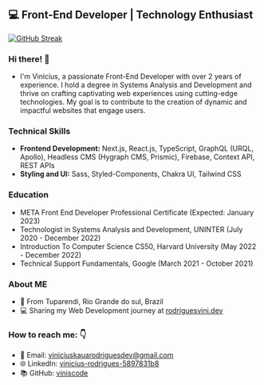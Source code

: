 





## 💻 Front-End Developer | Technology Enthusiast
[![GitHub Streak](https://github-readme-streak-stats.herokuapp.com?user=viniscode&theme=github-dark-blue&border_radius=16)](https://git.io/streak-stats)
### Hi there! 👋  
- I'm Vinícius, a passionate Front-End Developer with over 2 years of experience. I hold a degree in Systems Analysis and Development and thrive on crafting captivating web experiences using cutting-edge technologies. My goal is to contribute to the creation of dynamic and impactful websites that engage users.

### Technical Skills
- <strong>Frontend Development:</strong> Next.js, React.js, TypeScript, GraphQL (URQL, Apollo), Headless CMS (Hygraph CMS, Prismic), Firebase, Context API, REST APIs
- <strong>Styling and UI:</strong> Sass, Styled-Components, Chakra UI, Tailwind CSS


### Education

- META Front End Developer Professional Certificate (Expected: January 2023)
- Technologist in Systems Analysis and Development, UNINTER (July 2020 - December 2022)
- Introduction To Computer Science CS50, Harvard University (May 2022 - December 2022)
- Technical Support Fundamentals, Google (March 2021 - October 2021)

###  About ME
-  📍 From Tuparendi, Rio Grande do sul, Brazil
- 💻 Sharing my Web Development journey at [rodriguesvini.dev](https://instagram.com/rodriguesvini.dev)

### How to reach me: 👇 
- 📧 Email: viniciuskauarodriguesdev@gmail.com
- 🌐 LinkedIn: [vinicius-rodrigues-5897831b8](https://www.linkedin.com/in/vinicius-rodrigues-5897831b8/)
- 📚 GitHub: [viniscode](https://www.github.com/viniscode/)



